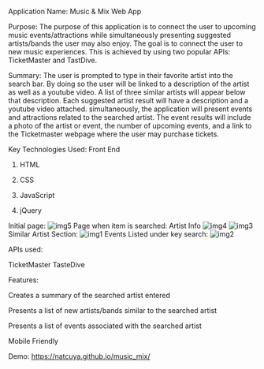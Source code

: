 Application Name: Music & Mix Web App


Purpose:
The purpose of this application is to connect the user to upcoming music events/attractions while simultaneously presenting suggested artists/bands the user may also enjoy. 
The goal is to connect the user to new music experiences. This is achieved by using two popular APIs: TicketMaster and TastDive. 

Summary:
The user is prompted to type in their favorite artist into the search bar. By doing so the user will be linked to a description of the artist as well as a youtube video. A list of three similar artists will appear below that description. Each suggested artist result will have a description and a youtube video attached. simultaneously, the application will present events and attractions related to the searched artist. The event results will include a photo of the artist or event, the number of upcoming events, and a link to the Ticketmaster webpage where the user may purchase tickets. 


Key Technologies Used: Front End

1. HTML 

2. CSS

3. JavaScript

4. jQuery

Initial page: 
![img5](image/app5.PNG)
Page when item is searched: Artist Info
![img4](image/app4.PNG)
![img3](image/app3.PNG)
Similar Artist Section:
![img1](image/app1.PNG)
Events Listed under key search: 
![img2](image/app2.PNG)




APIs used: 

TicketMaster
TasteDive

Features: 

Creates a summary of the searched artist entered

Presents a list of new artists/bands similar to the searched artist

Presents a list of events associated with the searched artist

Mobile Friendly 

Demo:
https://natcuya.github.io/music_mix/
